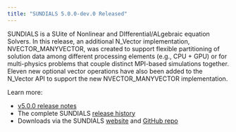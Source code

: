 ```yaml
---
title: "SUNDIALS 5.0.0-dev.0 Released"
---
```


SUNDIALS is a SUite of Nonlinear and DIfferential/ALgebraic equation Solvers. In this release, an additional N_Vector implementation, NVECTOR_MANYVECTOR, was created to support flexible partitioning of solution data among different processing elements (e.g., CPU + GPU) or for multi-physics problems that couple distinct MPI-based simulations together. Eleven new optional vector operations have also been added to the N_Vector API to support the new NVECTOR_MANYVECTOR implementation.

Learn more:
- [v5.0.0 release notes](https://github.com/LLNL/sundials/releases/tag/v5.0.0-dev.0)
- The complete SUNDIALS [release history](https://computation.llnl.gov/projects/sundials/release-history)
- Downloads via the SUNDIALS [website](https://computation.llnl.gov/projects/sundials) and [GitHub repo](https://github.com/LLNL/sundials)
